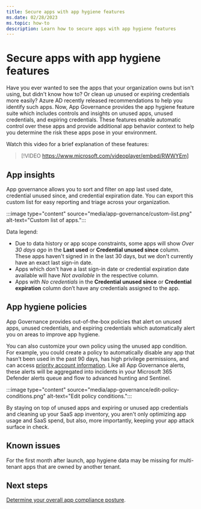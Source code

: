 ```yaml
---
title: Secure apps with app hygiene features
ms.date: 02/28/2023
ms.topic: how-to
description: Learn how to secure apps with app hygiene features
---
```


# Secure apps with app hygiene features

Have you ever wanted to see the apps that your organization owns but isn't using, but didn't know how to? Or clean up unused or expiring credentials more easily? Azure AD recently released recommendations to help you identify such apps. Now, App Governance provides the app hygiene feature suite which includes controls and insights on unused apps, unused credentials, and expiring credentials. These features enable automatic control over these apps and provide additional app behavior context to help you determine the risk these apps pose in your environment.

Watch this video for a brief explanation of these features:

> [!VIDEO https://www.microsoft.com/videoplayer/embed/RWWYEm]

## App insights

App governance allows you to sort and filter on app last used date, credential unused since, and credential expiration date. You can export this custom list for easy reporting and triage across your organization.

:::image type="content" source="media/app-governance/custom-list.png" alt-text="Custom list of apps.":::

Data legend:

- Due to data history or app scope constraints, some apps will show *Over 30 days ago* in the **Last used** or **Credential unused since** column. These apps haven't signed in in the last 30 days, but we don't currently have an exact last sign-in date.
- Apps which don't have a last sign-in date or credential expiration date available will have *Not available* in the respective column.
- Apps with *No credentials* in the **Credential unused since** or **Credential expiration** column don’t have any credentials assigned to the app.

## App hygiene policies

App Governance provides out-of-the-box policies that alert on unused apps, unused credentials, and expiring credentials which automatically alert you on areas to improve app hygiene. 

You can also customize your own policy using the unused app condition. For example, you could create a policy to automatically disable any app that hasn’t been used in the past 90 days, has high privilege permissions, and can access [priority account information](/microsoft-365/admin/setup/priority-accounts). Like all App Governance alerts, these alerts will be aggregated into incidents in your Microsoft 365 Defender alerts queue and flow to advanced hunting and Sentinel.

:::image type="content" source="media/app-governance/edit-policy-conditions.png" alt-text="Edit policy conditions.":::

By staying on top of unused apps and expiring or unused app credentials and cleaning up your SaaS app inventory, you aren't only optimizing app usage and SaaS spend, but also, more importantly, keeping your app attack surface in check.

## Known issues

For the first month after launch, app hygiene data may be missing for multi-tenant apps that are owned by another tenant.

## Next steps

[Determine your overall app compliance posture](app-governance-visibility-insights-compliance-posture.md).
